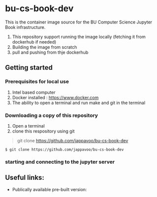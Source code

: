 # bu-cs-book-dev

This is the container image source for the BU Computer Science Jupyter Book infrastructure.
1. This repository support running the image locally (fetching it from dockerhub if needed)
2. Building the image from scratch
3. pull and pushing from thje dockerhub

## Getting started
### Prerequisites for local use
1. Intel based computer
2. Docker installed : https://www.docker.com
3. The ability to open a terminal and run make and git in the terminal

### Downloading a copy of this repository
1. Open a terminal
2. clone this respository using git
> git clone https://github.com/jappavoo/bu-cs-book-dev
```
$ git clone https://github.com/jappavoo/bu-cs-book-dev
```

### starting and connecting to the jupyter server

## Useful links:
- Publically available pre-built version: 